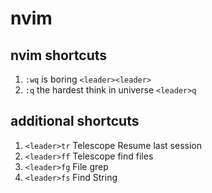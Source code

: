 # nvim
## nvim shortcuts
  1. `:wq` is boring `<leader><leader>`
  1. `:q` the hardest think in universe `<leader>q`

## additional shortcuts
  1. `<leader>tr` Telescope Resume last session
  2. `<leader>ff` Telescope find files
  3. `<leader>fg` File grep 
  4. `<leader>fs` Find String
  
